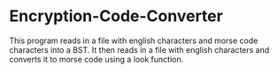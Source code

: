 # Encryption-Code-Converter
This program reads in a file with english characters and morse code characters into a BST. It then reads in a file with english characters and converts it to morse code using a look function.

